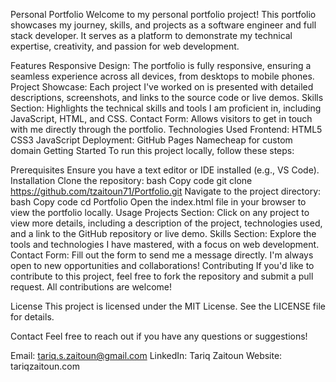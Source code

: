Personal Portfolio
Welcome to my personal portfolio project! This portfolio showcases my journey, skills, and projects as a software engineer and full stack developer. It serves as a platform to demonstrate my technical expertise, creativity, and passion for web development.

Features
Responsive Design: The portfolio is fully responsive, ensuring a seamless experience across all devices, from desktops to mobile phones.
Project Showcase: Each project I've worked on is presented with detailed descriptions, screenshots, and links to the source code or live demos.
Skills Section: Highlights the technical skills and tools I am proficient in, including JavaScript, HTML, and CSS.
Contact Form: Allows visitors to get in touch with me directly through the portfolio.
Technologies Used
Frontend:
HTML5
CSS3
JavaScript
Deployment:
GitHub Pages
Namecheap for custom domain
Getting Started
To run this project locally, follow these steps:

Prerequisites
Ensure you have a text editor or IDE installed (e.g., VS Code).
Installation
Clone the repository:
bash
Copy code
git clone https://github.com/tzaitoun71/Portfolio.git
Navigate to the project directory:
bash
Copy code
cd Portfolio
Open the index.html file in your browser to view the portfolio locally.
Usage
Projects Section: Click on any project to view more details, including a description of the project, technologies used, and a link to the GitHub repository or live demo.
Skills Section: Explore the tools and technologies I have mastered, with a focus on web development.
Contact Form: Fill out the form to send me a message directly. I'm always open to new opportunities and collaborations!
Contributing
If you'd like to contribute to this project, feel free to fork the repository and submit a pull request. All contributions are welcome!

License
This project is licensed under the MIT License. See the LICENSE file for details.

Contact
Feel free to reach out if you have any questions or suggestions!

Email: tariq.s.zaitoun@gmail.com
LinkedIn: Tariq Zaitoun
Website: tariqzaitoun.com
